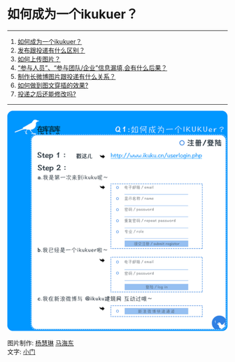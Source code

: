 # 如何成为一个ikukuer？

------

1. [如何成为一个ikukuer？](101-0.md)
1. [发布跟投递有什么区别？](101-1.md)
1. [如何上传图片？](101-2.md)
1. [“参与人员”、“参与团队/企业”信息漏填,会有什么后果？](101-3.md)
1. [制作长微博图片跟投递有什么关系？](101-4.md) 
1. [如何做到图文穿插的效果?](101-5.md)
1. [投递之后还能修改吗?](101-6.md)

------

![03](images/101/03.jpg)


图片制作: [杨慧琳](http://www.ikuku.cn/name/9675) [马海东](http://www.ikuku.cn/user/1510)   
文字: [小门](http://www.ikuku.cn/user/xiaomen)  